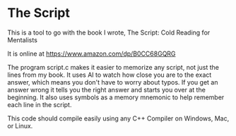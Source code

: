 # The Script

This is a tool to go with the book I wrote, The Script: Cold Reading for Mentalists

It is online at
https://www.amazon.com/dp/B0CC68GQRG

The program script.c makes it easier to memorize any script, not just the lines from my book.  It uses AI to watch how close you are to the exact answer, which means you don't have to worry about typos.  If you get an answer wrong it tells you the right answer and starts you over at the beginning. It also uses symbols as a memory mnemonic to help remember each line in the script.

This code should compile easily using any C++ Compiler on Windows, Mac, or Linux.
